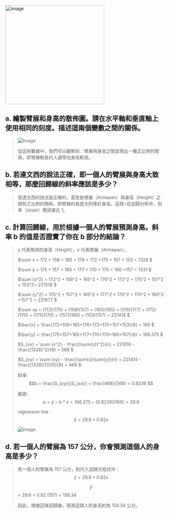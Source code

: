 <img width="314" alt="image" src="https://github.com/user-attachments/assets/90f9232e-380e-4711-adf7-ff9689f6271a" />


## a. 繪製臂展和身高的散佈圖。請在水平軸和垂直軸上使用相同的刻度。描述這兩個變數之間的關係。
>
>![image](https://github.com/user-attachments/assets/406e9f2c-472c-4038-ae34-2a3275c2ee60)
>
>從這些數據中，我們可以觀察到：臂展與身高之間呈現出一種正比例的關係，即臂展較長的人通常也身高較高。

## b. 若達文西的說法正確，即一個人的臂展與身高大致相等，那麼回歸線的斜率應該是多少？
>
>若達文西的說法是正確的，意思是臂展（Armspan）與身高（Height）之間有正比例的關係，即臂展的長度大約等於身高，這樣>在迴歸分析中，斜率（slope）應該接近 1。

## c. 計算回歸線，用於根據一個人的臂展預測身高。斜率 b 的值是否證實了你在 b 部分的結論？
>
>y 代表預測的身高（Height），x 代表臂展（Armspan），
>
>$\sum x = 172 + 158 + 165 + 176 + 172 +175 + 157 + 153 = 1328 $
>
>$\sum y = 175 + 157 + 165 + 177 + 170 + 170 + 160 +157 = 1331 $
>
>$\sum {x^2} = 172^2 + 158^2 + 165^2 + 176^2 + 172^2 + 175^2 + 157^2 + 153^2= 221016 $
>
>$\sum {y^2} = 175^2 + 157^2 + 165^2 + 177^2 + 170^2 + 170^2 + 160^2 +157^2 = 221877 $
>
>$\sum xy = (172)(175) + (158)(157) + (165)(165) + (176)(177) + (172)(170) + (175)(170) + (157)(160) + (153)(157) = 221414 $
>
>$\bar{x} = \frac{172+158+165+176+172+175+157+153}{8} = 166 $
>
>$\bar{y} = \frac{175+157+165+177+170+170+160+157}{8} = 166.375 $
>
>$S_{xx} = \sum {x^2} - \frac{(\sum{x})^2}{n} = 221016 - \frac{(1328)^2}{8} = 568 $
>
>$S_{xy} = \sum {xy} - \frac{\sum{x}\sum{y}}{n} = 221414 - \frac{(1328)(1331)}{8} = 468 $
>
>斜率: $$b = \frac{S_{xy}}{S_{xx}} = \frac{468}{568} = 0.8239 $$   							
>							
>截距: $$a= \bar{y}-b*\bar{x} = 166.375 - (0.8239)(166) = 29.6 $$							
>						
>regression line : $$\hat{y} = 29.6 + 0.82x $$
>
>![image](https://github.com/user-attachments/assets/5c508757-e067-4de1-ab74-4bdc48230199)

## d. 若一個人的臂展為 157 公分，你會預測這個人的身高是多少？
>
>若一個人的臂展為 157 公分，則代入迴歸方程式中： $$\hat{y} = 29.6 + 0.82x $$ 
>
>$$\hat{y}$$ = 29.6 + 0.82 (157) = 158.34
>
>因此，根據這條迴歸線，預測這個人的身高約為 158.34 公分。
